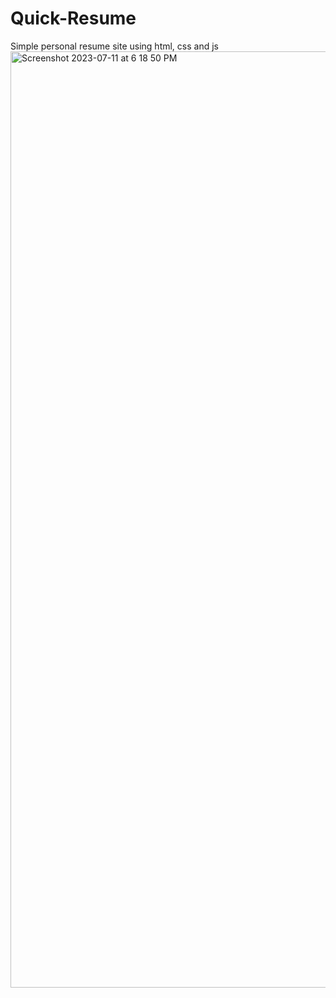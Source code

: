 # Quick-Resume
Simple personal resume site using html, css and js
<img width="1498" alt="Screenshot 2023-07-11 at 6 18 50 PM" src="https://github.com/Naivedya-Rai/Quick-Resume/assets/122347651/424e2cff-0683-492e-8ab8-00c0d589bced">

